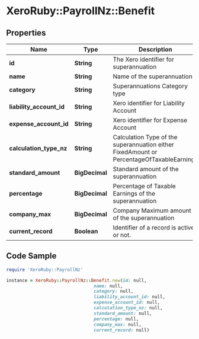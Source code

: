 # XeroRuby::PayrollNz::Benefit

## Properties

Name | Type | Description | Notes
------------ | ------------- | ------------- | -------------
**id** | **String** | The Xero identifier for superannuation | [optional] 
**name** | **String** | Name of the superannuations | 
**category** | **String** | Superannuations Category type | 
**liability_account_id** | **String** | Xero identifier for Liability Account | 
**expense_account_id** | **String** | Xero identifier for Expense Account | 
**calculation_type_nz** | **String** | Calculation Type of the superannuation either FixedAmount or PercentageOfTaxableEarnings | [optional] 
**standard_amount** | **BigDecimal** | Standard amount of the superannuation | [optional] 
**percentage** | **BigDecimal** | Percentage of Taxable Earnings of the superannuation | [optional] 
**company_max** | **BigDecimal** | Company Maximum amount of the superannuation | [optional] 
**current_record** | **Boolean** | Identifier of a record is active or not. | [optional] 

## Code Sample

```ruby
require 'XeroRuby::PayrollNz'

instance = XeroRuby::PayrollNz::Benefit.new(id: null,
                                 name: null,
                                 category: null,
                                 liability_account_id: null,
                                 expense_account_id: null,
                                 calculation_type_nz: null,
                                 standard_amount: null,
                                 percentage: null,
                                 company_max: null,
                                 current_record: null)
```


